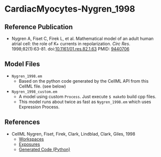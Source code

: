 CardiacMyocytes-Nygren_1998
==========================

Reference Publication
---------------------

* Nygren A, Fiset C, Firek L, et al. Mathematical model of an adult human atrial cell: the role of K+ currents in repolarization. *Circ Res*. 1998;82(1):63-81. doi:[10.1161/01.res.82.1.63](https://doi.org/10.1161/01.res.82.1.63) PMID: [9440706](https://pubmed.ncbi.nlm.nih.gov/9440706/)

Model Files
-----------

* `Nygren_1998.em`
  * Based on the python code generated by the CellML API from this CellML file. (see below)
* `Nygren_1998_custom.em`
  * A model using custom `Process`. Just execute `$ make`to build cpp files.
  * This model runs about twice as fast as `Nygren_1998.em` which uses Expression Process.

References
-----------

* CellML Nygren, Fiset, Firek, Clark, Lindblad, Clark, Giles, 1998
  * [Workspaces](https://models.physiomeproject.org/workspace/nygren_fiset_firek_clark_lindblad_clark_giles_1998) 
  * [Exposures](https://models.physiomeproject.org/exposure/ad761ce160f3b4077bbae7a004c229e3)
  * [Generated Code (Python)](https://models.physiomeproject.org/exposure/ad761ce160f3b4077bbae7a004c229e3/nygren_fiset_firek_clark_lindblad_clark_giles_1998.cellml/@@cellml_codegen/Python)


